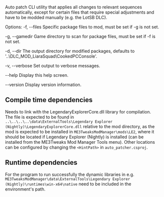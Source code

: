 Auto patch CLI utility that applies all changes to relevant sequences automatically, except for certain files that require
special adjustments and have to be modded manually (e.g. the LotSB DLC).

Options:
-f, --files      Specific package files to mod, must be set if -g is not set.

-g, --gamedir    Game directory to scan for package files, must be set if -f is not set.

-d, --dir        The output directory for modified packages, defaults to '..\DLC_MOD_LiaraSquad\CookedPCConsole'.

-v, --verbose    Set output to verbose messages.

--help           Display this help screen.

--version        Display version information.

## Compile time dependencies

Needs to link with the LegendaryExplorerCore.dll library for compilation. The file is expected to be found in
`..\..\..\..\data\ExternalTools\Legendary Explorer (Nightly)\LegendaryExplorerCore.dll` relative to the mod directory,
as the mod is expected to be installed in `ME3TweaksModManager\mods\LE2`, where it should be located if
Legendary Explorer (Nightly) is installed (can be installed from the ME3Tweaks Mod Manager Tools menu). Other locations
can be configured by changing the `<HintPath>` in `auto_patcher.csproj`.

## Runtime dependencies

For the program to run successfully the dynamic libraries in e.g.
`ME3TweaksModManager\data\ExternalTools\Legendary Explorer (Nightly)\runtimes\win-x64\native` need to be included in
the environment's path.

